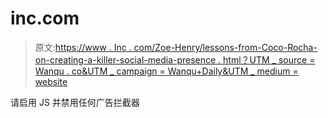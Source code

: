 # inc.com

> 原文:[https://www . Inc . com/Zoe-Henry/lessons-from-Coco-Rocha-on-creating-a-killer-social-media-presence . html？UTM _ source = Wanqu . co&UTM _ campaign = Wanqu+Daily&UTM _ medium = website](https://www.inc.com/zoe-henry/lessons-from-Coco-Rocha-on-creating-a-killer-social-media-presence.html?utm_source=wanqu.co&utm_campaign=Wanqu+Daily&utm_medium=website)

请启用 JS 并禁用任何广告拦截器